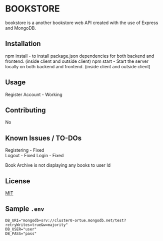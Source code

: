 # BOOKSTORE

bookstore is a another bookstore web API created with the use of Express and MongoDB.

## Installation

npm install - to install package.json dependencies for both backend and frontend. (inside client and outside client)
npm start - Start the server locally on both backend and frontend. (inside client and outside client)

## Usage

Register Account - Working

## Contributing

No

## Known Issues / TO-DOs

Registering - Fixed  
Logout - Fixed
Login - Fixed

Book Archive is not displaying any books to user Id

## License

[MIT](https://choosealicense.com/licenses/mit/)

## Sample `.env`

```
DB_URI="mongodb+srv://cluster0-ortue.mongodb.net/test?retryWrites=true&w=majority"
DB_USER="user"
DB_PASS="pass"
```
